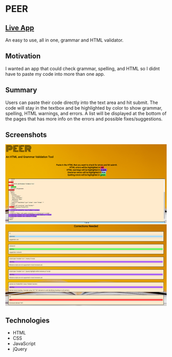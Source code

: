 # PEER

## [Live App](https://calebgrove-git.github.io/PEER/)

An easy to use, all in one, grammar and HTML validator.

## Motivation

I wanted an app that could check grammar, spelling, and HTML so I didnt have to paste my code into more than one app.

## Summary

Users can paste their code directly into the text area and hit submit. The code will stay in the textbox and be highlighted by color to show grammar, spelling, HTML warnings, and errors. A list will be displayed at the bottom of the pages that has more info on the errors and possible fixes/suggestions.

## Screenshots

![PEER screenshot](./images/peer1.png)
![PEER screenshot](./images/peer2.png)

## Technologies

- HTML
- CSS
- JavaScript
- jQuery
